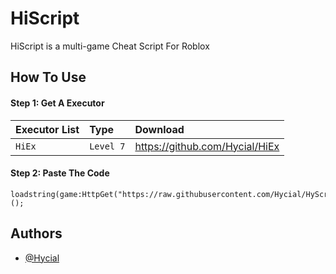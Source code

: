 
# HiScript

HiScript is a multi-game Cheat Script For Roblox


## How To Use

#### Step 1: Get A Executor

| Executor List | Type     | Download                |
| :-------- | :------- | :------------------------- |
| `HiEx` | `Level 7` | https://github.com/Hycial/HiEx|

#### Step 2: Paste The Code

```http
loadstring(game:HttpGet("https://raw.githubusercontent.com/Hycial/HyScript/master/hiscript.lua"))();
```

## Authors

- [@Hycial](https://www.github.com/Hycial)

